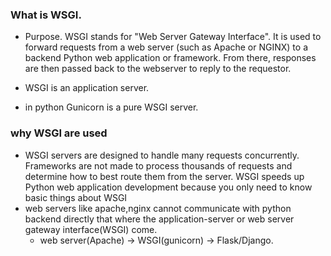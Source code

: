### What is WSGI.
* Purpose. WSGI stands for "Web Server Gateway Interface". It is used to forward requests from a web server (such as Apache or NGINX) to a backend Python web application or framework. From there, responses are then passed back to the webserver to reply to the requestor.

* WSGI is an application server.
* in python Gunicorn is a pure WSGI server.

### why WSGI are used
* WSGI servers are designed to handle many requests concurrently. Frameworks are not made to process thousands of requests and determine how to best route them from the server. WSGI speeds up Python web application development because you only need to know basic things about WSGI
* web servers like apache,nginx cannot communicate with python backend directly that where the application-server or web server gateway interface(WSGI) come.
  * web server(Apache) -> WSGI(gunicorn) -> Flask/Django.